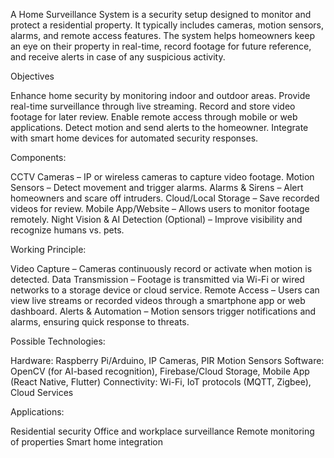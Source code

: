 A Home Surveillance System is a security setup designed to monitor and protect a residential property. It typically includes cameras, motion sensors, alarms, and remote access features. The system helps homeowners keep an eye on their property in real-time, record footage for future reference, and receive alerts in case of any suspicious activity.

Objectives

Enhance home security by monitoring indoor and outdoor areas.
Provide real-time surveillance through live streaming.
Record and store video footage for later review.
Enable remote access through mobile or web applications.
Detect motion and send alerts to the homeowner.
Integrate with smart home devices for automated security responses.

Components:

CCTV Cameras – IP or wireless cameras to capture video footage.
Motion Sensors – Detect movement and trigger alarms.
Alarms & Sirens – Alert homeowners and scare off intruders.
Cloud/Local Storage – Save recorded videos for review.
Mobile App/Website – Allows users to monitor footage remotely.
Night Vision & AI Detection (Optional) – Improve visibility and recognize humans vs. pets.

Working Principle:

Video Capture – Cameras continuously record or activate when motion is detected.
Data Transmission – Footage is transmitted via Wi-Fi or wired networks to a storage device or cloud service.
Remote Access – Users can view live streams or recorded videos through a smartphone app or web dashboard.
Alerts & Automation – Motion sensors trigger notifications and alarms, ensuring quick response to threats.

Possible Technologies:

Hardware: Raspberry Pi/Arduino, IP Cameras, PIR Motion Sensors
Software: OpenCV (for AI-based recognition), Firebase/Cloud Storage, Mobile App (React Native, Flutter)
Connectivity: Wi-Fi, IoT protocols (MQTT, Zigbee), Cloud Services

Applications:

Residential security
Office and workplace surveillance
Remote monitoring of properties
Smart home integration
